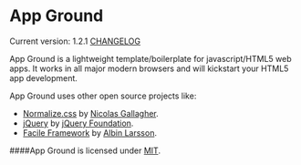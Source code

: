 App Ground
==========
Current version: 1.2.1 [CHANGELOG](https://github.com/Abbe98/App-Ground/blob/master/CHANGELOG.md)

App Ground is a lightweight template/boilerplate for javascript/HTML5 web apps. It works in all major modern browsers and will kickstart your HTML5 app development.

App Ground uses other open source projects like:

+ [Normalize.css](https://github.com/necolas/normalize.css/) by [Nicolas Gallagher](http://nicolasgallagher.com/).
+ [jQuery](http://jquery.com/) by [jQuery Foundation](https://jquery.org/).
+ [Facile Framework](https://github.com/Abbe98/Facile-Framework) by [Albin Larsson](http://abbe98.github.io/).

####App Ground is licensed under [MIT](http://opensource.org/licenses/MIT).
